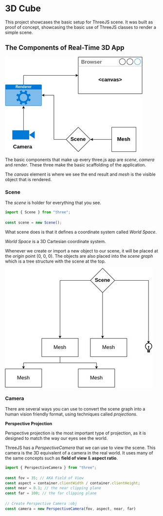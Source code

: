 # 3D Cube

This project showcases the basic setup for ThreeJS scene. It was built as proof of concept, showcasing the basic use of ThreeJS classes to render a simple scene.

## The Components of Real-Time 3D App

![Diagram with components that make up a real-time 3d app](assets/readme/The%20Components%20of%20a%20Real-Time%203D%20App.jpg)

The basic components that make up every three.js app are _scene_, _camera_ and _render_. These three make the basic scaffolding of the application.

The _canvas_ element is where we see the end result and _mesh_ is the visible object that is rendered.

### Scene

The _scene_ is holder for everything that you see.

```JavaScript
import { Scene } from "three";

const scene = new Scene();
```

What scene does is that it defines a coordinate system called _World Space_.

_World Space_ is a 3D Cartesian coordinate system.

Whenever we create or import a new object to our scene, it will be placed at the _origin_ point (0, 0, 0). The objects are also placed into the _scene graph_ which is a tree structure with the scene at the top.

![Scene graph tree diagram](assets/readme/Scene%20Tree%20Graph.jpg)

### Camera

There are several ways you can use to convert the scene graph into a human vision friendly format, using techniques called _projections_.

**Perspective Projection**

Perspective projection is the most important type of projection, as it is designed to match the way our eyes see the world.

ThreeJS has a _PerspectiveCamera_ that we can use to view the scene. This camera is the 3D equivalent of a camera in the real world. It uses many of the same concepts such as **field of view** & **aspect ratio**.

```JavaScript
import { PerspectiveCamera } from "three";

const fov = 35; // AKA Field of View
const aspect = container.clientWidth / container.clientHeight;
const near = 0.1; // the near clipping plane
const far = 100; // the far clipping plane

// Create Perspective Camera :obj
const camera = new PerspectiveCamera(fov, aspect, near, far)
```
